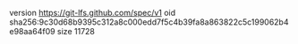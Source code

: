 version https://git-lfs.github.com/spec/v1
oid sha256:9c30d68b9395c312a8c000edd7f5c4b39fa8a863822c5c199062b4e98aa64f09
size 11728
